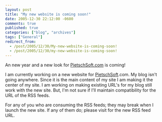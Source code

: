 ```yaml
---
layout: post
title: "My new website is coming soon!"
date: 2005-12-30 22:12:00 -0600
comments: true
published: true
categories: ["blog", "archives"]
tags: ["General"]
redirect_from: 
  - /post/2005/12/30/My-new-website-is-coming-soon!
  - /post/2005/12/30/my-new-website-is-coming-soon!
---
```

<!-- more -->
<P>An new year and a new look for <a title="PietschSoft.com" href="http://PietschSoft.com" target="_blank">PietschSoft.com</a> is coming!</P>
<P>I am currently working on a new website for <a title="PietschSoft.com" href="http://PietschSoft.com" target="_blank">PietschSoft</a>.com. My blog isn't going anywhere. Since it is the main content of my site I am making it the center of my site. I am working on making existing URL's for my blog still work with the new site. But, I'm not sure if I'll maintain compatibility for the URL of the RSS feeds.</P>
<P>For any of you who are consuming the RSS feeds;&nbsp;they may break when I launch the new site. If&nbsp;any of them&nbsp;do; please visit <A HREF=""></A> for the new RSS feed URL.</P>
<P>&nbsp;</P>
